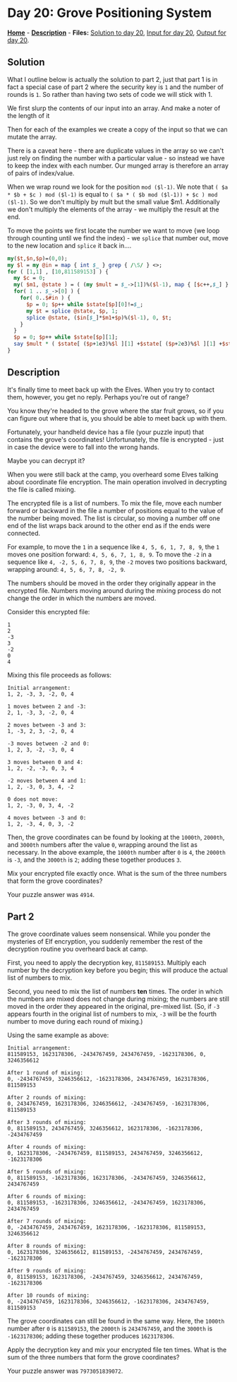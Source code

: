 # Day 20: Grove Positioning System

**[Home](README.md)** - **[Description](#description)** - **Files:** [Solution to day 20](20.pl), [Input for day 20](data/20.txt), [Output for day 20](out/20.txt).

## Solution

What I outline below is actually the solution to part 2, just that part 1 is in fact a special case of part 2 where the security key is `1` and the number of rounds is `1`. So rather than having two sets of code we will stick with 1.

We first slurp the contents of our input into an array. And make a noter of the length of it

Then for each of the examples we create a copy of the input so that we can mutate the array. 

There is a caveat here - there are duplicate values in the array so we can't just rely on finding the number with a particular value - so instead we have to keep the index with each number. Our munged array is therefore an array of pairs of index/value.

When we wrap round we look for the position `mod ($l-1)`. We note that `( $a * $b + $c ) mod ($l-1)` is equal to `( $a * ( $b mod ($l-1)) + $c ) mod ($l-1)`. So we don't multiply by mult but the small value $m1. Additionally we don't multiply the elements of the array - we multiply the result at the end.

To move the points we first locate the number we want to move {we loop through counting until we find the index) - we `splice` that number out, move to the new location and `splice` it back in....

```perl
my($t,$n,$p)=(0,0);
my $l = my @in = map { int $_ } grep { /\S/ } <>;
for ( [1,1] , [10,811589153] ) {
  my $c = 0;
  my( $m1, @state ) = ( (my $mult = $_->[1])%($l-1), map { [$c++,$_] } @in );
  for( 1 .. $_->[0] ) {
    for( 0..$#in ) {
      $p = 0; $p++ while $state[$p][0]!=$_;
      my $t = splice @state, $p, 1;
      splice @state, ($in[$_]*$m1+$p)%($l-1), 0, $t;
    }
  }
  $p = 0; $p++ while $state[$p][1];
  say $mult * ( $state[ ($p+1e3)%$l ][1] +$state[ ($p+2e3)%$l ][1] +$state[ ($p+3e3)%$l ][1] );
}
```
## Description

It's finally time to meet back up with the Elves. When you try to contact them, however, you get no reply. Perhaps you're out of range?

You know they're headed to the grove where the star fruit grows, so if you can figure out where that is, you should be able to meet back up with them.

Fortunately, your handheld device has a file (your puzzle input) that contains the grove's coordinates! Unfortunately, the file is encrypted - just in case the device were to fall into the wrong hands.

Maybe you can decrypt it?

When you were still back at the camp, you overheard some Elves talking about coordinate file encryption. The main operation involved in decrypting the file is called mixing.

The encrypted file is a list of numbers. To mix the file, move each number forward or backward in the file a number of positions equal to the value of the number being moved. The list is circular, so moving a number off one end of the list wraps back around to the other end as if the ends were connected.

For example, to move the `1` in a sequence like `4, 5, 6, 1, 7, 8, 9`, the `1` moves one position forward: `4, 5, 6, 7, 1, 8, 9`. To move the `-2` in a sequence like `4, -2, 5, 6, 7, 8, 9`, the `-2` moves two positions backward, wrapping around: `4, 5, 6, 7, 8, -2, 9`.

The numbers should be moved in the order they originally appear in the encrypted file. Numbers moving around during the mixing process do not change the order in which the numbers are moved.

Consider this encrypted file:
```
1
2
-3
3
-2
0
4
```

Mixing this file proceeds as follows:

```
Initial arrangement:
1, 2, -3, 3, -2, 0, 4

1 moves between 2 and -3:
2, 1, -3, 3, -2, 0, 4

2 moves between -3 and 3:
1, -3, 2, 3, -2, 0, 4

-3 moves between -2 and 0:
1, 2, 3, -2, -3, 0, 4

3 moves between 0 and 4:
1, 2, -2, -3, 0, 3, 4

-2 moves between 4 and 1:
1, 2, -3, 0, 3, 4, -2

0 does not move:
1, 2, -3, 0, 3, 4, -2

4 moves between -3 and 0:
1, 2, -3, 4, 0, 3, -2
```

Then, the grove coordinates can be found by looking at the `1000th`, `2000th`, and `3000th` numbers after the value `0`, wrapping around the list as necessary. In the above example, the `1000th` number after `0` is `4`, the `2000th` is `-3`, and the `3000th` is `2`; adding these together produces `3`.

Mix your encrypted file exactly once. What is the sum of the three numbers that form the grove coordinates?

Your puzzle answer was `4914`.

## Part 2

The grove coordinate values seem nonsensical. While you ponder the mysteries of Elf encryption, you suddenly remember the rest of the decryption routine you overheard back at camp.

First, you need to apply the decryption key, `811589153`. Multiply each number by the decryption key before you begin; this will produce the actual list of numbers to mix.

Second, you need to mix the list of numbers **ten** times. The order in which the numbers are mixed does not change during mixing; the numbers are still moved in the order they appeared in the original, pre-mixed list. (So, if `-3` appears fourth in the original list of numbers to mix, `-3` will be the fourth number to move during each round of mixing.)

Using the same example as above:

```
Initial arrangement:
811589153, 1623178306, -2434767459, 2434767459, -1623178306, 0, 3246356612

After 1 round of mixing:
0, -2434767459, 3246356612, -1623178306, 2434767459, 1623178306, 811589153

After 2 rounds of mixing:
0, 2434767459, 1623178306, 3246356612, -2434767459, -1623178306, 811589153

After 3 rounds of mixing:
0, 811589153, 2434767459, 3246356612, 1623178306, -1623178306, -2434767459

After 4 rounds of mixing:
0, 1623178306, -2434767459, 811589153, 2434767459, 3246356612, -1623178306

After 5 rounds of mixing:
0, 811589153, -1623178306, 1623178306, -2434767459, 3246356612, 2434767459

After 6 rounds of mixing:
0, 811589153, -1623178306, 3246356612, -2434767459, 1623178306, 2434767459

After 7 rounds of mixing:
0, -2434767459, 2434767459, 1623178306, -1623178306, 811589153, 3246356612

After 8 rounds of mixing:
0, 1623178306, 3246356612, 811589153, -2434767459, 2434767459, -1623178306

After 9 rounds of mixing:
0, 811589153, 1623178306, -2434767459, 3246356612, 2434767459, -1623178306

After 10 rounds of mixing:
0, -2434767459, 1623178306, 3246356612, -1623178306, 2434767459, 811589153
```

The grove coordinates can still be found in the same way. Here, the `1000th` number after `0` is `811589153`, the `2000th` is `2434767459`, and the `3000th` is `-1623178306`; adding these together produces `1623178306`.

Apply the decryption key and mix your encrypted file ten times. What is the sum of the three numbers that form the grove coordinates?

Your puzzle answer was `7973051839072`.
